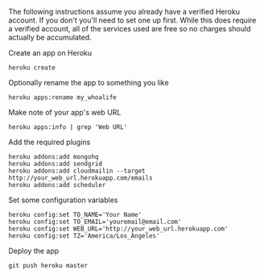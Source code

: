 The following instructions assume you already have a verified Heroku account. If
you don't you'll need to set one up first. While this does require a verified
account, all of the services used are free so no charges should actually be
accumulated.

Create an app on Heroku

    heroku create
    
Optionally rename the app to something you like

    heroku apps:rename my_whoalife
    
Make note of your app's web URL

    heroku apps:info | grep 'Web URL'
    
Add the required plugins

    heroku addons:add mongohq
    heroku addons:add sendgrid
    heroku addons:add cloudmailin --target http://your_web_url.herokuapp.com/emails
    heroku addons:add scheduler
    
Set some configuration variables

    heroku config:set TO_NAME='Your Name'
    heroku config:set TO_EMAIL='youremail@email.com'
    heroku config:set WEB_URL='http://your_web_url.herokuapp.com'
    heroku config:set TZ='America/Los_Angeles'
    
Deploy the app

    git push heroku master
